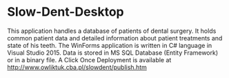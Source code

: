 # Slow-Dent-Desktop

This application handles a database of patients of dental surgery. It holds common patient data and detailed information about patient treatments and state of his teeth.
The WinForms application is written in C# language in Visual Studio 2015. Data is stored in MS SQL Database (Entity Framework) or in a binary file. A Click Once Deployment is available at http://www.owliktuk.cba.pl/slowdent/publish.htm
